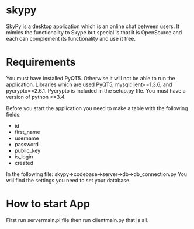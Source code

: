 # skypy

SkyPy is a desktop application which is an online chat between users. It mimics the functionality to Skype but special is that it is OpenSource and each can complement its functionality and use it free.

# Requirements
You must have installed PyQT5. Otherwise it will not be able to run the application. Libraries which are used PyQT5, mysqlclient==1.3.6, and pycrypto==2.6.1. Pycrypto is included in the setup.py file. You must have a version of python >=3.4.

Before you start the application you need to make a table with the following fields:
* id	
* first_name	
* username	
* password	
* public_key
* is_login
* created

In the following file: skypy->codebase->server->db->db_connection.py You will find the settings you need to set your database.

# How to start App
First run servermain.pi file then run clientmain.py that is all.

